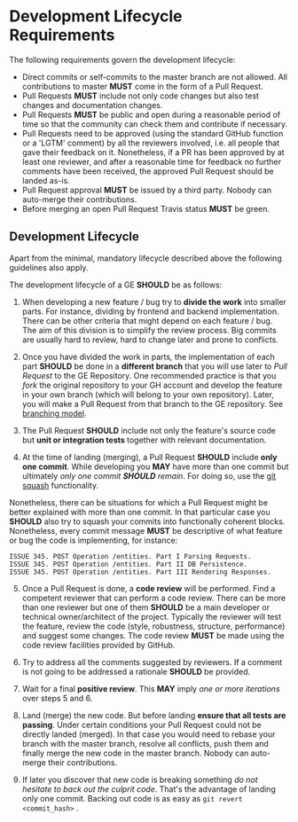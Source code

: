 # Development Lifecycle Requirements

The following requirements govern the development lifecycle:

-   Direct commits or self-commits to the master branch are not allowed. All
    contributions to master **MUST** come in the form of a Pull Request.
-   Pull Requests **MUST** include not only code changes but also test changes
    and documentation changes.
-   Pull Requests **MUST** be public and open during a reasonable period of time
    so that the community can check them and contribute if necessary.
-   Pull Requests need to be approved (using the standard GitHub function or a
    'LGTM' comment) by all the reviewers involved, i.e. all people that gave
    their feedback on it. Nonetheless, if a PR has been approved by at least one
    reviewer, and after a reasonable time for feedback no further comments have
    been received, the approved Pull Request should be landed as-is.
-   Pull Request approval **MUST** be issued by a third party. Nobody can
    auto-merge their contributions.
-   Before merging an open Pull Request Travis status **MUST** be green.


## Development Lifecycle

Apart from the minimal, mandatory lifecycle described above the following
guidelines also apply.

The development lifecycle of a GE **SHOULD** be as follows:

1. When developing a new feature / bug try to **divide the work** into smaller
   parts. For instance, dividing by frontend and backend implementation. There
   can be other criteria that might depend on each feature / bug. The aim of
   this division is to simplify the review process. Big commits are usually hard
   to review, hard to change later and prone to conflicts.

2. Once you have divided the work in parts, the implementation of each part
   **SHOULD** be done in a **different branch** that you will use later to _Pull
   Request_ to the GE Repository. One recommended practice is that you _fork_
   the original repository to your GH account and develop the feature in your
   own branch (which will belong to your own repository). Later, you will make a
   Pull Request from that branch to the GE repository. See
   [branching model](http://nvie.com/posts/a-successful-git-branching-model).

3. The Pull Request **SHOULD** include not only the feature's source code but
   **unit or integration tests** together with relevant documentation.

4. At the time of landing (merging), a Pull Request **SHOULD** include **only
   one commit**. While developing you **MAY** have more than one commit but
   ultimately _only one commit **SHOULD** remain_. For doing so, use the
   [git squash](https://blog.github.com/2016-04-01-squash-your-commits/)
   functionality.

Nonetheless, there can be situations for which a Pull Request might be better
explained with more than one commit. In that particular case you **SHOULD** also
try to squash your commits into functionally coherent blocks. Nonetheless, every
commit message **MUST** be descriptive of what feature or bug the code is
implementing, for instance:

```
ISSUE 345. POST Operation /entities. Part I Parsing Requests.
ISSUE 345. POST Operation /entities. Part II DB Persistence.
ISSUE 345. POST Operation /entities. Part III Rendering Responses.
```

5. Once a Pull Request is done, a **code review** will be performed. Find a
   competent reviewer that can perform a code review. There can be more than one
   reviewer but one of them **SHOULD** be a main developer or technical
   owner/architect of the project. Typically the reviewer will test the feature,
   review the code (style, robustness, structure, performance) and suggest some
   changes. The code review **MUST** be made using the code review facilities
   provided by GitHub.

6. Try to address all the comments suggested by reviewers. If a comment is not
   going to be addressed a rationale **SHOULD** be provided.

7. Wait for a final **positive review**. This **MAY** imply _one or more
   iterations_ over steps 5 and 6.

8. Land (merge) the new code. But before landing **ensure that all tests are
   passing**. Under certain conditions your Pull Request could not be directly
   landed (merged). In that case you would need to rebase your branch with the
   master branch, resolve all conflicts, push them and finally merge the new
   code in the master branch. Nobody can auto-merge their contributions.

9. If later you discover that new code is breaking something _do not hesitate to
   back out the culprit code_. That's the advantage of landing only one commit.
   Backing out code is as easy as `git revert <commit_hash>` .
